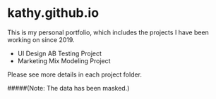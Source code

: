 # kathy.github.io
This is my personal portfolio, which includes the projects I have been working on since 2019.

* UI Design AB Testing Project
* Marketing Mix Modeling Project

Please see more details in each project folder.

#####(Note: The data has been masked.)
